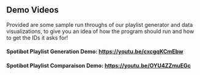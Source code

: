 ## Demo Videos 

Provided are some sample run throughs of our playlist generator and data visualizations, to give you an idea of how the program should run and how to get the IDs it asks for! 

#### Spotibot Playlist Generation Demo: https://youtu.be/cxcgqKCmEbw

#### Spotibot Playlist Comparaison Demo: https://youtu.be/OYU4ZZmuEGc
